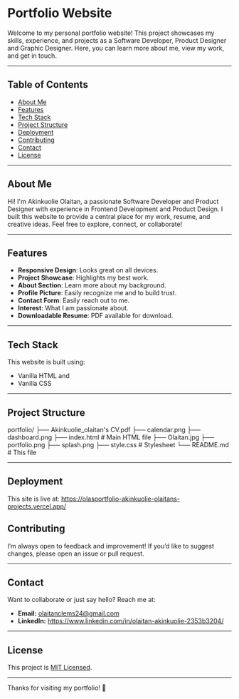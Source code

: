 # Portfolio Website

Welcome to my personal portfolio website! This project showcases my skills, experience, and projects as a Software Developer, Product Designer and Graphic Designer. Here, you can learn more about me, view my work, and get in touch.

---

## Table of Contents

- [About Me](#about-me)
- [Features](#features)
- [Tech Stack](#tech-stack)
- [Project Structure](#project-structure)
- [Deployment](#deployment)
- [Contributing](#contributing)
- [Contact](#contact)
- [License](#license)

---

## About Me

Hi! I'm Akinkuolie Olaitan, a passionate Software Developer and Product Designer with experience in Frontend Development and Product Design. I built this website to provide a central place for my work, resume, and creative ideas. Feel free to explore, connect, or collaborate!

---

## Features

- **Responsive Design**: Looks great on all devices.
- **Project Showcase**: Highlights my best work.
- **About Section**: Learn more about my background.
- **Profile Picture**: Easily recognize me and to build trust.
- **Contact Form**: Easily reach out to me.
- **Interest**: What I am passionate about.
- **Downloadable Resume**: PDF available for download.

---

## Tech Stack

This website is built using:

- Vanilla HTML and
- Vanilla CSS

---


## Project Structure

portfolio/
├── Akinkuolie_olaitan's CV.pdf 
├── calendar.png 
├── dashboard.png 
├── index.html # Main HTML file
├── Olaitan.jpg 
├── portfolio.png 
├── splash.png 
├── style.css # Stylesheet
└── README.md # This file

---

## Deployment

This site is live at: https://olasportfolio-akinkuolie-olaitans-projects.vercel.app/


## Contributing

I’m always open to feedback and improvement! If you’d like to suggest changes, please open an issue or pull request.

---

## Contact

Want to collaborate or just say hello? Reach me at:

- **Email:** olaitanclems24@gmail.com
- **LinkedIn:** https://www.linkedin.com/in/olaitan-akinkuolie-2353b3204/
---

## License

This project is [MIT Licensed](LICENSE).

---

Thanks for visiting my portfolio! 🚀
